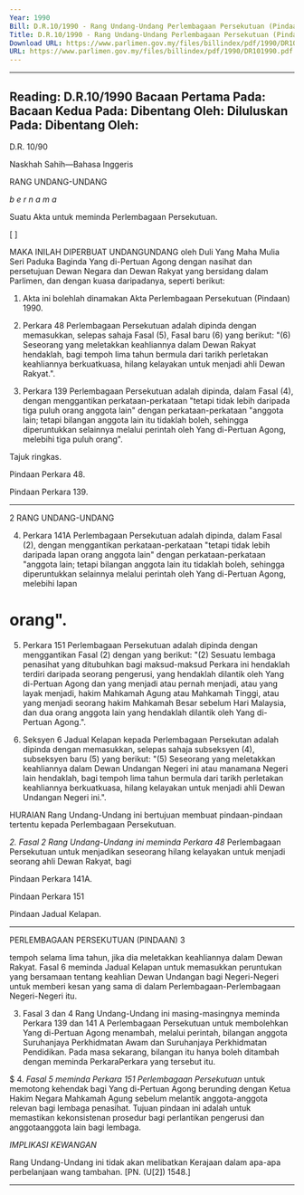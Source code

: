 ```yaml
---
Year: 1990
Bill: D.R.10/1990 - Rang Undang-Undang Perlembagaan Persekutuan (Pindaan) 1990 (Lulus)
Title: D.R.10/1990 - Rang Undang-Undang Perlembagaan Persekutuan (Pindaan) 1990 (Lulus)
Download URL: https://www.parlimen.gov.my/files/billindex/pdf/1990/DR101990.pdf
URL: https://www.parlimen.gov.my/files/billindex/pdf/1990/DR101990.pdf
---
```

---
Reading:
D.R.10/1990
Bacaan Pertama Pada:
Bacaan Kedua Pada:
Dibentang Oleh:
Diluluskan Pada:
Dibentang Oleh:
---

D.R. 10/90

Naskhah Sahih—Bahasa Inggeris

RANG UNDANG-UNDANG

_b e r n a m a_

Suatu Akta untuk meminda Perlembagaan Persekutuan.

[ ]

MAKA INILAH DIPERBUAT UNDANGUNDANG oleh Duli Yang Maha Mulia Seri Paduka
Baginda Yang di-Pertuan Agong dengan nasihat dan
persetujuan Dewan Negara dan Dewan Rakyat yang
bersidang dalam Parlimen, dan dengan kuasa
daripadanya, seperti berikut:

1. Akta ini bolehlah dinamakan Akta Perlembagaan
Persekutuan (Pindaan) 1990.

2. Perkara 48 Perlembagaan Persekutuan adalah
dipinda dengan memasukkan, selepas sahaja Fasal (5),
Fasal baru (6) yang berikut:
"(6) Seseorang yang meletakkan keahliannya
dalam Dewan Rakyat hendaklah, bagi tempoh
lima tahun bermula dari tarikh perletakan
keahliannya berkuatkuasa, hilang kelayakan
untuk menjadi ahli Dewan Rakyat.".

3. Perkara 139 Perlembagaan Persekutuan adalah
dipinda, dalam Fasal (4), dengan menggantikan
perkataan-perkataan "tetapi tidak lebih daripada tiga
puluh orang anggota lain" dengan perkataan-perkataan
"anggota lain; tetapi bilangan anggota lain itu tidaklah
boleh, sehingga diperuntukkan selainnya melalui
perintah oleh Yang di-Pertuan Agong, melebihi tiga
puluh orang".


Tajuk
ringkas.

Pindaan
Perkara 48.

Pindaan
Perkara 139.


-----

2 RANG UNDANG-UNDANG

4. Perkara 141A Perlembagaan Persekutuan adalah
dipinda, dalam Fasal (2), dengan menggantikan
perkataan-perkataan "tetapi tidak lebih daripada lapan
orang anggota lain" dengan perkataan-perkataan
"anggota lain; tetapi bilangan anggota lain itu tidaklah
boleh, sehingga diperuntukkan selainnya melalui
perintah oleh Yang di-Pertuan Agong, melebihi lapan
# orang".

5. Perkara 151 Perlembagaan Persekutuan adalah
dipinda dengan menggantikan Fasal (2) dengan yang
berikut:
"(2) Sesuatu lembaga penasihat yang ditubuhkan bagi maksud-maksud Perkara ini
hendaklah terdiri daripada seorang pengerusi,
yang hendaklah dilantik oleh Yang di-Pertuan
Agong dan yang menjadi atau pernah menjadi,
atau yang layak menjadi, hakim Mahkamah
Agung atau Mahkamah Tinggi, atau yang menjadi
seorang hakim Mahkamah Besar sebelum Hari
Malaysia, dan dua orang anggota lain yang
hendaklah dilantik oleh Yang di-Pertuan Agong.".

6. Seksyen 6 Jadual Kelapan kepada Perlembagaan
Persekutan adalah dipinda dengan memasukkan,
selepas sahaja subseksyen (4), subseksyen baru (5)
yang berikut:
"(5) Seseorang yang meletakkan keahliannya
dalam Dewan Undangan Negeri ini atau manamana Negeri lain hendaklah, bagi tempoh lima
tahun bermula dari tarikh perletakan keahliannya berkuatkuasa, hilang kelayakan untuk
menjadi ahli Dewan Undangan Negeri ini.".

HURAIAN
Rang Undang-Undang ini bertujuan membuat pindaan-pindaan
tertentu kepada Perlembagaan Persekutuan.

_2._ _Fasal 2 Rang Undang-Undang ini meminda Perkara 48_
Perlembagaan Persekutuan untuk menjadikan seseorang hilang
kelayakan untuk menjadi seorang ahli Dewan Rakyat, bagi


Pindaan
Perkara
141A.

Pindaan
Perkara 151

Pindaan
Jadual
Kelapan.


-----

PERLEMBAGAAN PERSEKUTUAN (PINDAAN) 3

tempoh selama lima tahun, jika dia meletakkan keahliannya
dalam Dewan Rakyat. Fasal 6 meminda Jadual Kelapan untuk
memasukkan peruntukan yang bersamaan tentang keahlian
Dewan Undangan bagi Negeri-Negeri untuk memberi kesan yang
sama di dalam Perlembagaan-Perlembagaan Negeri-Negeri itu.

3. Fasal 3 dan 4 Rang Undang-Undang ini masing-masingnya
meminda Perkara 139 dan 141 A Perlembagaan Persekutuan untuk
membolehkan Yang di-Pertuan Agong menambah, melalui
perintah, bilangan anggota Suruhanjaya Perkhidmatan Awam dan
Suruhanjaya Perkhidmatan Pendidikan. Pada masa sekarang,
bilangan itu hanya boleh ditambah dengan meminda PerkaraPerkara yang tersebut itu.

$ 4. _Fasal 5 meminda Perkara 151 Perlembagaan Persekutuan_
untuk memotong kehendak bagi Yang di-Pertuan Agong
berunding dengan Ketua Hakim Negara Mahkamah Agung
sebelum melantik anggota-anggota relevan bagi lembaga
penasihat. Tujuan pindaan ini adalah untuk memastikan
kekonsistenan prosedur bagi perlantikan pengerusi dan anggotaanggota lain bagi lembaga.

_IMPLIKASI_ _KEWANGAN_

Rang Undang-Undang ini tidak akan melibatkan Kerajaan dalam
apa-apa perbelanjaan wang tambahan. [PN. (U[2]) 1548.]


-----

